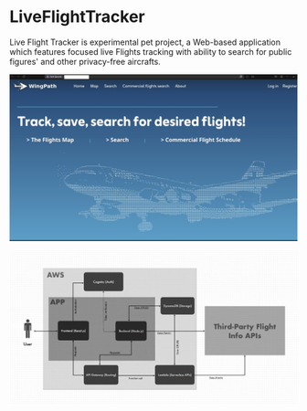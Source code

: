 # LiveFlightTracker
Live Flight Tracker is experimental pet project, a Web-based application which features focused live Flights tracking with ability to search for public figures' and other privacy-free aircrafts.


![Main page](./Main_page.jpg)

![App Architecture Diagram](./Architecture.jpeg)





